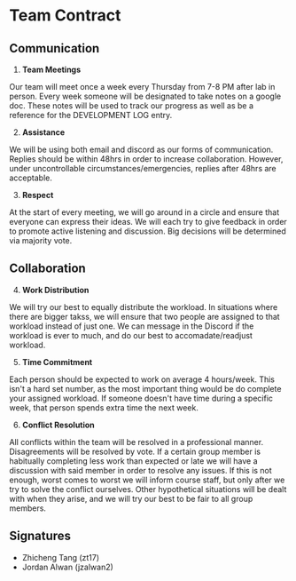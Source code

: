 # Team Contract

## Communication
1. **Team Meetings** 

Our team will meet once a week every Thursday from 7-8 PM after lab in person. Every week someone will be designated to take notes on a google doc. These notes will be used to track our progress as well as be a reference for the DEVELOPMENT LOG entry.

2. **Assistance** 

We will be using both email and discord as our forms of communication. Replies should be within 48hrs in order to increase collaboration. However, under uncontrollable circumstances/emergencies, replies after 48hrs are acceptable.

3. **Respect** 

At the start of every meeting, we will go around in a circle and ensure that everyone can express their ideas. We will each try to give feedback in order to promote active listening and discussion. Big decisions will be determined via majority vote.

## Collaboration

4. **Work Distribution** 

We will try our best to equally distribute the workload. In situations where there are bigger takss, we will ensure that two people are assigned to that workload instead of just one. We can message in the Discord if the workload is ever to much, and do our best to accomadate/readjust workload.

5. **Time Commitment** 

Each person should be expected to work on average 4 hours/week. This isn't a hard set number, as the most important thing would be do complete your assigned workload. If someone doesn't have time during a specific week, that person spends extra time the next week. 

6. **Conflict Resolution** 

 All conflicts within the team will be resolved in a professional manner. Disagreements will be resolved by vote. If a certain group member is habitually completing less work than expected or late we will have a discussion with said member in order to resolve any issues. If this is not enough, worst comes to worst we will inform course staff, but only after we try to solve the conflict ourselves. Other hypothetical situations will be dealt with when they arise, and we will try our best to be fair to all group members. 

## Signatures
* Zhicheng Tang (zt17)
* Jordan Alwan (jzalwan2)